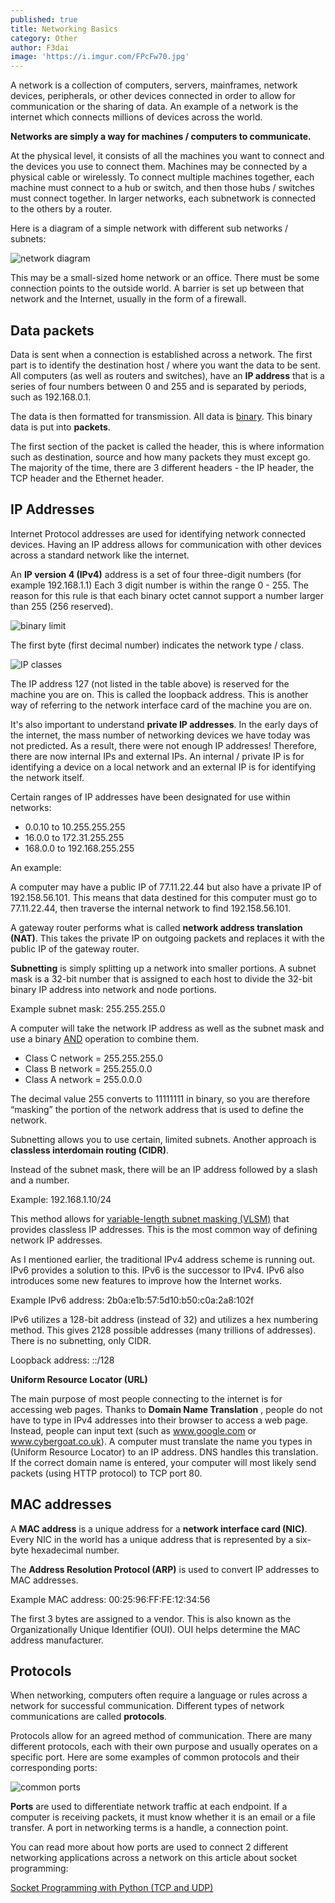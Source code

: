 ```yaml
---
published: true
title: Networking Basics
category: Other
author: F3dai
image: 'https://i.imgur.com/FPcFw70.jpg'
---
```

A network is a collection of computers, servers, mainframes, network devices, peripherals, or other devices connected in order to allow for communication or the sharing of data. An example of a network is the internet which connects millions of devices across the world. 

**Networks are simply a way for machines / computers to communicate.**

At the physical level, it consists of all the machines you want to connect and the devices you use to connect them. Machines may be connected by a physical cable or wirelessly. To connect multiple machines together, each machine must connect to a hub or switch, and then those hubs / switches must connect together. In larger networks, each subnetwork is connected to the others by a router.

Here is a diagram of a simple network with different sub networks / subnets:

![network diagram](https://i.imgur.com/syOuasC.png)

This may be a small-sized home network or an office. There must be some connection points to the outside world. A barrier is set up between that network and the Internet, usually in the form of a firewall.

## Data packets

Data is sent when a connection is established across a network. The first part is to identify the destination host / where you want the data to be sent. All computers (as well as routers and switches), have an **IP address** that is a series of four numbers between 0 and 255 and is separated by periods, such as 192.168.0.1.

The data is then formatted for transmission. All data is [binary](https://en.wikipedia.org/wiki/Binary). This binary data is put into **packets**.

The first section of the packet is called the header, this is where information such as destination, source and how many packets they must except go. The majority of the time, there are 3 different headers - the IP header, the TCP header and the Ethernet header. 

## IP Addresses

Internet Protocol addresses are used for identifying network connected devices. Having an IP address allows for communication with other devices across a standard network like the internet. 

An **IP version 4 (IPv4)** address is a set of four three-digit numbers (for example 192.168.1.1) Each 3 digit number is within the range 0 - 255. The reason for this rule is that each binary octet cannot support a number larger than 255 (256 reserved).

![binary limit](https://i.imgur.com/h8CvEmR.png)

The first byte (first decimal number) indicates the network type / class. 

![IP classes](https://i.imgur.com/IeUtajH.png)

The IP address 127 (not listed in the table above) is reserved for the machine you are on. This is called the loopback address. This is another way of referring to the network interface card of the machine you are on.

It's also important to understand **private IP addresses**. In the early days of the internet, the mass number of networking devices we have today was not predicted. As a result, there were not enough IP addresses! Therefore, there are now internal IPs and external IPs. An internal / private IP is for identifying a device on a local network and an external IP is for identifying the network itself. 

Certain ranges of IP addresses have been designated for use within networks:

- 0.0.10 to 10.255.255.255 
- 16.0.0 to 172.31.255.255 
- 168.0.0 to 192.168.255.255

An example:

A computer may have a public IP of 77.11.22.44 but also have a private IP of 192.158.56.101. This means that data destined for this computer must go to 77.11.22.44, then traverse the internal network to find 192.158.56.101.

A gateway router performs what is called **network address translation (NAT)**. This takes the private IP on outgoing packets and replaces it with the public IP of the gateway router. 

**Subnetting** is simply splitting up a network into smaller portions. A subnet mask is a 32-bit number that is assigned to each host to divide the 32-bit binary IP address into network and node portions.

Example subnet mask: 255.255.255.0

A computer will take the network IP address as well as the subnet mask and use a binary [AND](https://www.electrical4u.com/and-operation-logical-and-operation/) operation to combine them.

- Class C network = 255.255.255.0
- Class B network = 255.255.0.0
- Class A network = 255.0.0.0

The decimal value 255 converts to 11111111 in binary, so you are therefore “masking” the portion of the network address that is used to define the network.

Subnetting allows you to use certain, limited subnets. Another approach is **classless interdomain routing (CIDR)**. 

Instead of the subnet mask, there will be an IP address followed by a slash and a number.

Example: 192.168.1.10/24

This method allows for [variable-length subnet masking (VLSM)](https://www.computernetworkingnotes.com/ccna-study-guide/vlsm-subnetting-explained-with-examples.html) that provides classless IP addresses. This is the most common way of defining network IP addresses. 

As I mentioned earlier, the traditional IPv4 address scheme is running out. IPv6 provides a solution to this. IPv6 is the successor to IPv4. IPv6 also introduces some new features to improve how the Internet works. 

Example IPv6 address: 2b0a:e1b:57:5d10:b50:c0a:2a8:102f

IPv6 utilizes a 128-bit address (instead of 32) and utilizes a hex numbering method. This gives 2128 possible addresses (many trillions of addresses). There is no subnetting, only CIDR.

Loopback address:  ::/128

**Uniform Resource Locator (URL)**

The main purpose of most people connecting to the internet is for accessing web pages. Thanks to **Domain Name Translation** , people do not have to type in IPv4 addresses into their browser to access a web page. Instead, people can input text (such as www.google.com or www.cybergoat.co.uk). A computer must translate the name you types in (Uniform Resource Locator) to an IP address. DNS handles this translation. If the correct domain name is entered, your computer will most likely send packets (using HTTP protocol) to TCP port 80. 

## MAC addresses

A **MAC address** is a unique address for a **network interface card (NIC)**. Every NIC in the world has a unique address that is represented by a six-byte hexadecimal number. 

The **Address Resolution Protocol (ARP)** is used to convert IP addresses to MAC addresses. 

Example MAC address: 00:25:96:FF:FE:12:34:56

The first 3 bytes are assigned to a vendor. This is also known as the Organizationally Unique Identifier (OUI). OUI helps determine the MAC address manufacturer. 

## Protocols

When networking, computers often require a language or rules across a network for successful communication. Different types of network communications are called **protocols**. 

Protocols allow for an agreed method of communication. There are many different protocols, each with their own purpose and usually operates on a specific port. Here are some examples of common protocols and their corresponding ports:

![common ports](https://i.imgur.com/2ozNjfX.png)

**Ports** are used to differentiate network traffic at each endpoint. If a computer is receiving packets, it must know whether it is an email or a file transfer. A port in networking terms is a handle, a connection point. 

You can read more about how ports are used to connect 2 different networking applications across a network on this article about socket programming:

[Socket Programming with Python (TCP and UDP)](/other/Socket-Programming/)